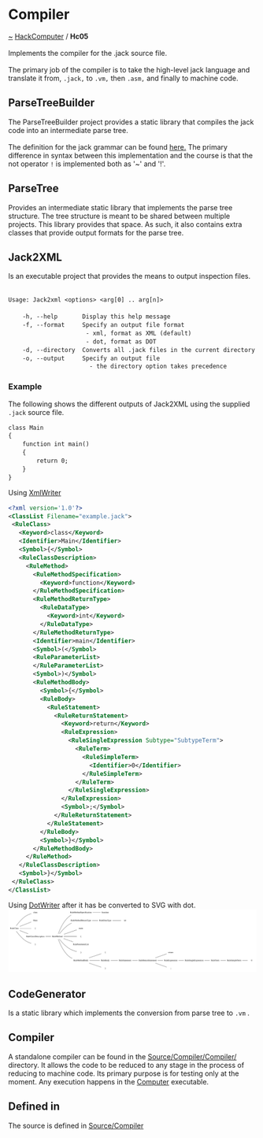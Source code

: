 <a id="compiler"></a>
<h1>Compiler</h1>
<a id="a01588"></a>
<a href="https://github.com/CharlesCarley/HackComputer#~">~</a>
<a href="index.md#index">HackComputer</a>
<span class="inline-text">/</span>
<span class="bold-text"><b>Hc05</b></span>
<br/>
<br/>
<span class="inline-text">Implements the compiler for the .jack source file.</span>
<br/>
<br/>
<span class="inline-text">
The primary job of the compiler is to take the high-level jack language and translate it from, </span>
<code class="typewriter">.jack,</code>
<span class="inline-text"> to </span>
<code class="typewriter">.vm,</code>
<span class="inline-text"> then </span>
<code class="typewriter">.asm,</code>
<span class="inline-text"> and finally to machine code.</span>
<a id="parsetreebuilder"></a>
<h2>ParseTreeBuilder</h2>
<span class="inline-text">The ParseTreeBuilder project provides a static library that compiles the jack code into an intermediate parse tree. </span>
<br/>
<br/>
<span class="inline-text">
The definition for the jack grammar can be found </span>
<a href="../../Source/Compiler/Analyzer/Jack.grm#here.">here.</a>
<span class="inline-text"> The primary difference in syntax between this implementation and the course is that the not operator </span>
<code class="typewriter">!</code>
<span class="inline-text"> is implemented both as &apos;~&apos; and &apos;!&apos;.</span>
<a id="parsetree"></a>
<h2>ParseTree</h2>
<span class="inline-text">Provides an intermediate static library that implements the parse tree structure. The tree structure is meant to be shared between multiple projects. This library provides that space. As such, it also contains extra classes that provide output formats for the parse tree.</span>
<a id="jack2xml"></a>
<h2>Jack2XML</h2>
<span class="inline-text">Is an executable project that provides the means to output inspection files.</span>
<br/>
<br/>

```txt
Usage: Jack2xml <options> <arg[0] .. arg[n]>

    -h, --help       Display this help message
    -f, --format     Specify an output file format
                      - xml, format as XML (default)
                      - dot, format as DOT
    -d, --directory  Converts all .jack files in the current directory to .xml
    -o, --output     Specify an output file
                       - the directory option takes precedence
```
<a id="example"></a>
<h3>Example</h3>
<span class="inline-text">The following shows the different outputs of Jack2XML using the supplied </span>
<code class="typewriter">.jack</code>
<span class="inline-text"> source file.</span>

```txt
class Main
{
    function int main()
    {
        return 0;
    }
}
```
<span class="inline-text">Using </span>
<a href="a01185.md#xmlwriterimpl">XmlWriter</a>

```xml
<?xml version='1.0'?>
<ClassList Filename="example.jack">
 <RuleClass>
   <Keyword>class</Keyword>
   <Identifier>Main</Identifier>
   <Symbol>{</Symbol>
   <RuleClassDescription>
     <RuleMethod>
       <RuleMethodSpecification>
         <Keyword>function</Keyword>
       </RuleMethodSpecification>
       <RuleMethodReturnType>
         <RuleDataType>
           <Keyword>int</Keyword>
         </RuleDataType>
       </RuleMethodReturnType>
       <Identifier>main</Identifier>
       <Symbol>(</Symbol>
       <RuleParameterList>
       </RuleParameterList>
       <Symbol>)</Symbol>
       <RuleMethodBody>
         <Symbol>{</Symbol>
         <RuleBody>
           <RuleStatement>
             <RuleReturnStatement>
               <Keyword>return</Keyword>
               <RuleExpression>
                 <RuleSingleExpression Subtype="SubtypeTerm">
                   <RuleTerm>
                     <RuleSimpleTerm>
                       <Identifier>0</Identifier>
                     </RuleSimpleTerm>
                   </RuleTerm>
                 </RuleSingleExpression>
               </RuleExpression>
               <Symbol>;</Symbol>
             </RuleReturnStatement>
           </RuleStatement>
         </RuleBody>
         <Symbol>}</Symbol>
       </RuleMethodBody>
     </RuleMethod>
   </RuleClassDescription>
   <Symbol>}</Symbol>
 </RuleClass>
</ClassList>
```
<span class="inline-text">Using </span>
<a href="a01165.md#dotwriterimpl">DotWriter</a>
<span class="inline-text"> after it has be converted to SVG with dot.</span>
<img src="../images/Example.svg"/><a id="codegenerator"></a>
<h2>CodeGenerator</h2>
<span class="inline-text">Is a static library which implements the conversion from parse tree to </span>
<code class="typewriter">.vm</code>
<span class="inline-text">.</span>
<a id="compiler"></a>
<h2>Compiler</h2>
<span class="inline-text">A standalone compiler can be found in the </span>
<a href="../../Source/Compiler/Compiler/#source-compiler-compiler-">Source/Compiler/Compiler/</a>
<span class="inline-text"> directory. It allows the code to be reduced to any stage in the process of reducing to machine code.</span>
<span class="inline-text">Its primary purpose is for testing only at the moment. Any execution happens in the </span>
<a href="a01590.md#hc06">Computer</a>
<span class="inline-text"> executable.</span>
<a id="a01588_1hc05defined"></a>
<a id="defined-in"></a>
<h2>Defined in</h2>
<span class="inline-text">The source is defined in </span>
<a href="../../Source/Compiler#source-compiler">Source/Compiler</a>
<br/>
</div>
</div>
</body>
</html>
